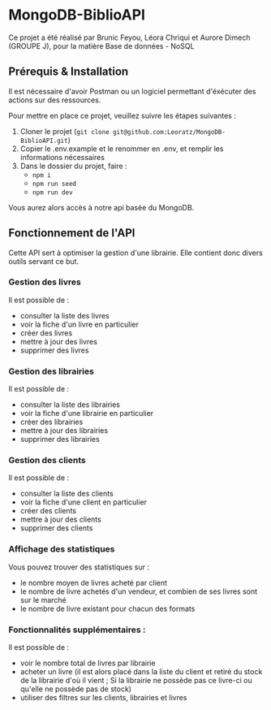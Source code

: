# MongoDB-BiblioAPI

Ce projet a été réalisé par Brunic Feyou, Léora Chriqui et Aurore Dimech (GROUPE J), pour la matière Base de données - NoSQL

## Prérequis & Installation

Il est nécessaire d'avoir Postman ou un logiciel permettant d'éxécuter des actions sur des ressources.

Pour mettre en place ce projet, veuillez suivre les étapes suivantes :
1. Cloner le projet (`git clone git@github.com:Leoratz/MongoDB-BiblioAPI.git`)
2. Copier le .env.example et le renommer en .env, et remplir les informations nécessaires
3. Dans le dossier du projet, faire :
    - `npm i`
    - `npm run seed`
    - `npm run dev`

Vous aurez alors accès à notre api basée du MongoDB.

## Fonctionnement de l'API

Cette API sert à optimiser la gestion d'une librairie. Elle contient donc divers outils servant ce but.

### Gestion des livres

Il est possible de :
- consulter la liste des livres
- voir la fiche d'un livre en particulier
- créer des livres
- mettre à jour des livres
- supprimer des livres

### Gestion des librairies

Il est possible de :
- consulter la liste des librairies
- voir la fiche d'une librairie en particulier
- créer des librairies 
- mettre à jour des librairies
- supprimer des librairies

### Gestion des clients

Il est possible de :
- consulter la liste des clients
- voir la fiche d'une client en particulier
- créer des clients
- mettre à jour des clients
- supprimer des clients

### Affichage des statistiques

Vous pouvez trouver des statistiques sur :
- le nombre moyen de livres acheté par client
- le nombre de livre achetés d'un vendeur, et combien de ses livres sont sur le marché
- le nombre de livre existant pour chacun des formats

### Fonctionnalités supplémentaires :

Il est possible de :
- voir le nombre total de livres par librairie
- acheter un livre (il est alors placé dans la liste du client et retiré du stock de la librairie d'où il vient ; Si la librairie ne possède pas ce livre-ci ou qu'elle ne possède pas de stock)
- utiliser des filtres sur les clients, librairies et livres